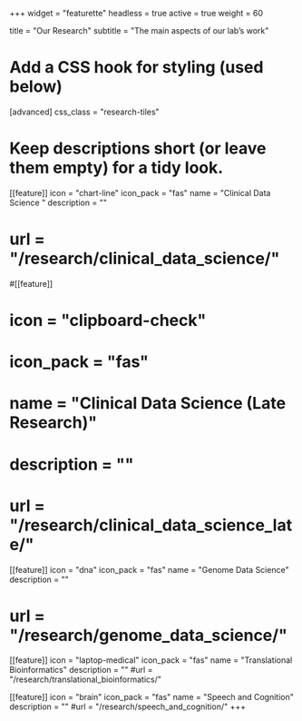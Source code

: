 +++
widget = "featurette"
headless = true
active = true
weight = 60

title = "Our Research"
subtitle = "The main aspects of our lab’s work"

# Add a CSS hook for styling (used below)
[advanced]
  css_class = "research-tiles"

# Keep descriptions short (or leave them empty) for a tidy look.
[[feature]]
  icon = "chart-line"
  icon_pack = "fas"
  name = "Clinical Data Science "
  description = ""
  # url = "/research/clinical_data_science/"

#[[feature]]
#  icon = "clipboard-check"
#  icon_pack = "fas"
#  name = "Clinical Data Science (Late Research)"
#  description = ""
  # url = "/research/clinical_data_science_late/"

[[feature]]
  icon = "dna"
  icon_pack = "fas"
  name = "Genome Data Science"
  description = ""
  # url = "/research/genome_data_science/"

[[feature]]
  icon = "laptop-medical"
  icon_pack = "fas"
  name = "Translational Bioinformatics"
  description = ""
  #url = "/research/translational_bioinformatics/"

[[feature]]
  icon = "brain"
  icon_pack = "fas"
  name = "Speech and Cognition"
  description = ""
  #url = "/research/speech_and_cognition/"
+++
